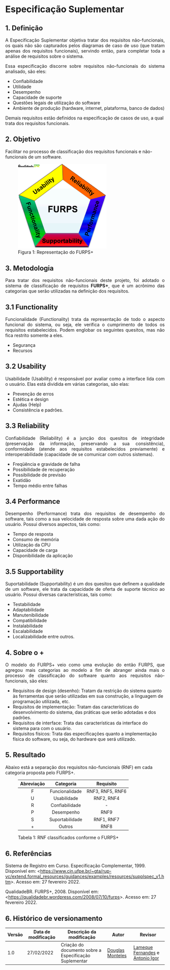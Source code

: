 # Especificação Suplementar

## 1. Definição

<p style="text-align: justify">
  A Especificação Suplementar objetiva tratar dos requisitos não-funcionais, os quais não são capturados pelos diagramas de caso de uso (que tratam apenas dos requisitos funcionais), servindo então, para completar toda a análise de requisitos sobre o sistema.
</p>

<p style="text-align: justify">
  Essa especificação discorre sobre requisitos não-funcionais do sistema analisado, são eles: 

  <ul>
    <li>Confiabilidade</li>
    <li>Utilidade</li>
    <li>Desempenho</li>
    <li>Capacidade de suporte</li>
    <li>Questões legais de utilização do software</li>
    <li>Ambiente de produção (hardware, internet, plataforma, banco de dados)</li>
  </ul> 

  Demais requisitos estão definidos na especificação de casos de uso, a qual trata dos requisitos funcionais.
</p>

## 2. Objetivo

Facilitar no processo de classificação dos requisitos funcionais e não-funcionais de um software.

<figure>
  <img width="280" src="../../assets/img/furps.gif" alt="furps+">
  <figcaption>Figura 1: Representação do FURPS+</figcaption>
</figure>

## 3. Metodologia

<p style="text-align: justify">
  Para tratar dos requisitos não-funcionais deste projeto, foi adotado o sistema de classificação de requisitos <strong>FURPS+</strong>, que é um acrônimo das categorias que serão utilizadas na definição dos requisitos.
</p>


##  3.1 **F**unctionality

<p style="text-align: justify">
  Funcionalidade (Functionality) trata da representação de todo o aspecto funcional do sistema, ou seja, ele verifica o cumprimento de todos os requisitos estabelecidos. Podem englobar os seguintes quesitos, mas não fica restrito somente a eles.

  <ul>
    <li>Segurança</li>
    <li>Recursos</li>
  </ul> 
</p>

## 3.2 **U**sability

<p style="text-align: justify">
  Usabilidade (Usability) é responsável por avaliar como a interface lida com o usuário. Elas está dividida em várias categorias, são elas:

  <ul>
    <li>Prevenção de erros</li>
    <li>Estética e design</li>
    <li>Ajudas (Help)</li>
    <li>Consistência e padrões.</li>
  </ul> 
</p>

## 3.3 **R**eliability

<p style="text-align: justify">
  Confiabilidade (Reliability) é a junção dos quesitos de integridade (preservação da informação, preservando a sua consistência), conformidade (atende aos requisitos estabelecidos previamente) e interoperabilidade (capacidade de se comunicar com outros sistemas).

  <ul>
    <li>Freqüência e gravidade de falha</li>
    <li>Possibilidade de recuperação</li>
    <li>Possibilidade de previsão</li>
    <li>Exatidão</li>
    <li>Tempo médio entre falhas</li>
  </ul> 
</p>

## 3.4 **P**erformance

<p style="text-align: justify">
  Desempenho (Performance) trata dos requisitos de desempenho do software, tais como a sua velocidade de resposta sobre uma dada ação do usuário. Possui diversos aspectos, tais como:

  <ul>
    <li>Tempo de resposta</li>
    <li>Consumo de memória</li>
    <li>Utilização da CPU</li>
    <li>Capacidade de carga</li>
    <li>Disponibilidade da aplicação</li>
  </ul> 
</p>

## 3.5 **S**upportability

<p style="text-align: justify">
  Suportabilidade (Supportability) é um dos quesitos que definem a qualidade de um software, ele trata da capacidade de oferta de suporte técnico ao usuário. Possui diversas características, tais como:

  <ul>
    <li>Testabilidade</li>
    <li>Adaptabilidade</li>
    <li>Manutenibilidade</li>
    <li>Compatibilidade</li>
    <li>Instalabilidade</li>
    <li>Escalabilidade</li>
    <li>Localizabilidade entre outros.</li>
  </ul> 
</p>

## 4. Sobre o **+**

<p style="text-align: justify">
  O modelo do FURPS+ veio como uma evolução do então FURPS, que agregou mais categorias ao modelo a fim de abranger ainda mais o processo de classificação do software quanto aos requisitos não-funcionais, são eles:

  <ul>
    <li>
      Requisitos de design (desenho): Tratam da restrição do sistema quanto às ferramentas que serão utilizadas em sua construção, a linguagem de programação utilizada, etc.
    </li>
    <li>
      Requisitos de implementação: Tratam das características do desenvolvimento do sistema, das práticas que serão adotadas e dos padrões.
    </li>
    <li>
      Requisitos de interface: Trata das características da interface do sistema para com o usuário.
    </li>
    <li>
      Requisitos físicos: Trata das especificações quanto a implementação física do software, ou seja, do hardware que será utilizado.
    </li>
  </ul> 
</p>

## 5. Resultado

Abaixo está a separação dos requisitos não-funcionais (RNF) em cada categoria proposta pelo FURPS+.

<figure>
<table>
  <thead>
    <tr>
      <th align="center">Abreviação</th>
      <th align="center">Categoria</th>
      <th align="center">Requisito</th>
    </tr>
  </thead>

  <tbody>
    <tr>
      <td align="center">F</td>
      <td align="center">Funcionalidade</td>
      <td align="center">RNF3, RNF5, RNF6</td>
    </tr>
    <tr>
      <td align="center">U</td>
      <td align="center">Usabilidade</td>
      <td align="center">RNF2, RNF4</td>
    </tr>
    <tr>
      <td align="center">R</td>
      <td align="center">Confiabilidade</td>
      <td align="center">-</td>
    </tr>
    <tr>
      <td align="center">P</td>
      <td align="center">Desempenho</td>
      <td align="center">RNF9</td>
    </tr>
    <tr>
      <td align="center">S</td>
      <td align="center">Suportabilidade</td>
      <td align="center">RNF1, RNF7</td>
    </tr>
    <tr>
      <td align="center">+</td>
      <td align="center">Outros</td>
      <td align="center">RNF8</td>
    </tr>
  </tbody>
</table>

<figcaption>
  Tabela 1: RNF classificados conforme o FURPS+
</figcaption>
</figure>

## 6. Referências

Sistema de Registro em Curso. Especificação Complementar, 1999. Disponível em: <<https://www.cin.ufpe.br/~gta/rup-vc/extend.formal_resources/guidances/examples/resources/supplspec_v1.htm>>. Acesso em: 27 fevereiro 2022.

QualidadeBR. FURPS+, 2008. Disponível em: <<https://qualidadebr.wordpress.com/2008/07/10/furps>>. Acesso em: 27 fevereiro 2022. 

## 6. Histórico de versionamento

|Versão|Data de modificação|Descrição da modificação|Autor| Revisor|
|-|-|-|-|-|
|1.0|27/02/2022|Criação do documento sobre a Especificação Suplementar|[Douglas Monteles](https://github.com/douglasmonteles)|[Lameque Fernandes](https://github.com/lamequefernandes) e [Antonio Igor](https://github.com/antonioigorcarvalho)|
